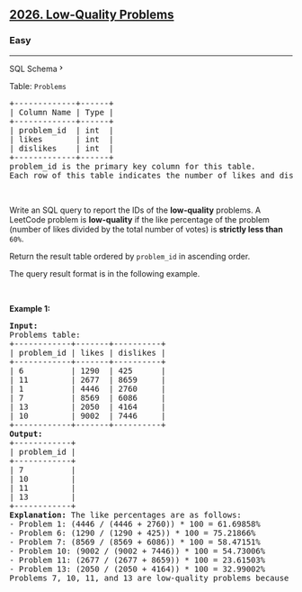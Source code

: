 <h2><a href="https://leetcode.com/problems/low-quality-problems/">2026. Low-Quality Problems</a></h2><h3>Easy</h3><hr><div class="sql-schema-wrapper__3VBi"><a class="sql-schema-link__3cEg">SQL Schema<svg viewBox="0 0 24 24" width="1em" height="1em" class="icon__1Md2"><path fill-rule="evenodd" d="M10 6L8.59 7.41 13.17 12l-4.58 4.59L10 18l6-6z"></path></svg></a></div><div><p>Table: <code>Problems</code></p>

<pre>+-------------+------+
| Column Name | Type |
+-------------+------+
| problem_id  | int  |
| likes       | int  |
| dislikes    | int  |
+-------------+------+
problem_id is the primary key column for this table.
Each row of this table indicates the number of likes and dislikes for a LeetCode problem.
</pre>

<p>&nbsp;</p>

<p>Write an SQL query to report the IDs of the <strong>low-quality</strong> problems. A LeetCode problem is <strong>low-quality</strong> if the like percentage of the problem (number of likes divided by the total number of votes) is <strong>strictly less than</strong> <code>60%</code>.</p>

<p>Return the result table ordered by <code>problem_id</code> in ascending order.</p>

<p>The query result format is in the following example.</p>

<p>&nbsp;</p>
<p><strong>Example 1:</strong></p>

<pre><strong>Input:</strong> 
Problems table:
+------------+-------+----------+
| problem_id | likes | dislikes |
+------------+-------+----------+
| 6          | 1290  | 425      |
| 11         | 2677  | 8659     |
| 1          | 4446  | 2760     |
| 7          | 8569  | 6086     |
| 13         | 2050  | 4164     |
| 10         | 9002  | 7446     |
+------------+-------+----------+
<strong>Output:</strong> 
+------------+
| problem_id |
+------------+
| 7          |
| 10         |
| 11         |
| 13         |
+------------+
<strong>Explanation:</strong> The like percentages are as follows:
- Problem 1: (4446 / (4446 + 2760)) * 100 = 61.69858%
- Problem 6: (1290 / (1290 + 425)) * 100 = 75.21866%
- Problem 7: (8569 / (8569 + 6086)) * 100 = 58.47151%
- Problem 10: (9002 / (9002 + 7446)) * 100 = 54.73006%
- Problem 11: (2677 / (2677 + 8659)) * 100 = 23.61503%
- Problem 13: (2050 / (2050 + 4164)) * 100 = 32.99002%
Problems 7, 10, 11, and 13 are low-quality problems because their like percentages are less than 60%.</pre>
</div>